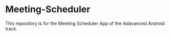 # Meeting-Scheduler
This repository is for the Meeting Scheduler App of the Adavanced Android track.
